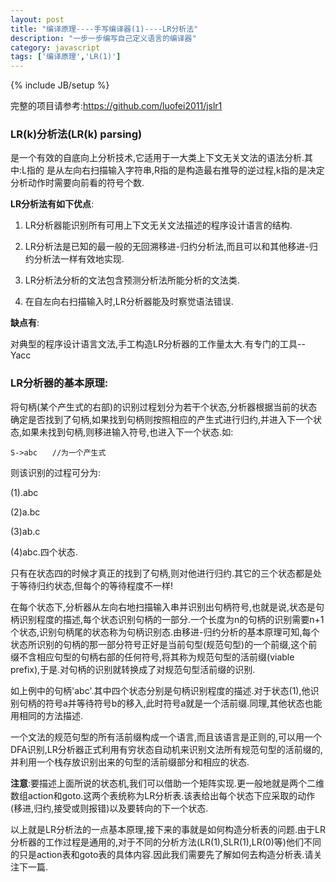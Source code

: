 ```yaml
---
layout: post
title: "编译原理----手写编译器(1)----LR分析法"
description: "一步一步编写自己定义语言的编译器"
category: javascript
tags: ['编译原理','LR(1)']
---
```

{% include JB/setup %}

完整的项目请参考:https://github.com/luofei2011/jslr1

### LR(k)分析法(LR(k) parsing)

是一个有效的自底向上分析技术,它适用于一大类上下文无关文法的语法分析.其中:L指的
是从左向右扫描输入字符串,R指的是构造最右推导的逆过程,k指的是决定分析动作时需要向前看的符号个数.

**LR分析法有如下优点**:

1. LR分析器能识别所有可用上下文无关文法描述的程序设计语言的结构.

2. LR分析法是已知的最一般的无回溯移进-归约分析法,而且可以和其他移进-归约分析法一样有效地实现.

3. LR分析法分析的文法包含预测分析法所能分析的文法类.

4. 在自左向右扫描输入时,LR分析器能及时察觉语法错误.

**缺点有**:

对典型的程序设计语言文法,手工构造LR分析器的工作量太大.有专门的工具--Yacc

### LR分析器的基本原理:

将句柄(某个产生式的右部)的识别过程划分为若干个状态,分析器根据当前的状态确定是否找到了句柄,如果找到句柄则按照相应的产生式进行归约,并进入下一个状态,如果未找到句柄,则移进输入符号,也进入下一个状态.如:

    S->abc　　//为一个产生式

则该识别的过程可分为: 

(1).abc 

(2)a.bc 

(3)ab.c 

(4)abc.四个状态.

只有在状态四的时候才真正的找到了句柄,则对他进行归约.其它的三个状态都是处于等待归约状态,但每个的等待程度不一样!

在每个状态下,分析器从左向右地扫描输入串并识别出句柄符号,也就是说,状态是句柄识别程度的描述,每个状态识别句柄的一部分.一个长度为n的句柄的识别需要n+1个状态,识别句柄尾的状态称为句柄识别态.由移进-归约分析的基本原理可知,每个状态所识别的句柄的那一部分符号正好是当前句型(规范句型)的一个前缀,这个前缀不含相应句型的句柄右部的任何符号,将其称为规范句型的活前缀(viable prefix),于是.对句柄的识别就转换成了对规范句型活前缀的识别.

如上例中的句柄'abc'.其中四个状态分别是句柄识别程度的描述.对于状态(1),他识别句柄的符号a并等待符号b的移入,此时符号a就是一个活前缀.同理,其他状态也能用相同的方法描述.

一个文法的规范句型的所有活前缀构成一个语言,而且该语言是正则的,可以用一个DFA识别,LR分析器正式利用有穷状态自动机来识别文法所有规范句型的活前缀的,并利用一个栈存放识别出来的句型的活前缀部分和相应的状态.

**注意**:要描述上面所说的状态机,我们可以借助一个矩阵实现.更一般地就是两个二维数组action和goto.这两个表统称为LR分析表.该表给出每个状态下应采取的动作(移进,归约,接受或则报错)以及要转向的下一个状态.

以上就是LR分析法的一点基本原理,接下来的事就是如何构造分析表的问题.由于LR分析器的工作过程是通用的,对于不同的分析方法(LR(1),SLR(1),LR(0)等)他们不同的只是action表和goto表的具体内容.因此我们需要先了解如何去构造分析表.请关注下一篇.
